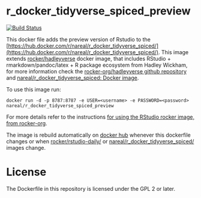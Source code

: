 # r_docker_tidyverse_spiced_preview

[![Build Status](https://travis-ci.org/nareal/r_docker_tidyverse_spiced_preview.svg?branch=master)](https://travis-ci.org/nareal/hr_docker_tidyverse_spiced_preview)

This docker file adds the preview version of Rstudio to the [https://hub.docker.com/r/nareal/r_docker_tidyverse_spiced/](https://hub.docker.com/r/nareal/r_docker_tidyverse_spiced/). This image extends [rocker/hadleyverse](https://hub.docker.com/r/rocker/hadleyverse/) docker image, that includes RStudio + rmarkdown/pandoc/latex + R package ecosystem from Hadley Wickham, for more information check the [rocker-org/hadleyverse github repository](https://github.com/rocker-org/hadleyverse) and [nareal/r_docker_tidyverse_spiced: Docker image](https://github.com/nareal/r_docker_tidyverse_spiced).

To use this image run:

```
docker run -d -p 8787:8787 -e USER=<username> -e PASSWORD=<password> nareal/r_docker_tidyverse_spiced_preview
```

For more details refer to the instructions [for using the RStudio rocker image, from rocker-org](https://github.com/rocker-org/rocker/wiki/Using-the-RStudio-image).

The image is rebuild automatically on [docker hub](https://hub.docker.com/r/nareal/r_docker_tidyverse_spiced_preview/) whenever this dockerfile changes or when [rocker/rstudio-daily/](https://hub.docker.com/r/rocker/rstudio-daily/) or [nareal/r_docker_tidyverse_spiced/](https://hub.docker.com/r/nareal/r_docker_tidyverse_spiced/) images change.

# License

The Dockerfile in this repository is licensed under the GPL 2 or later.
